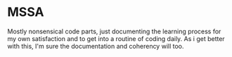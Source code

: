 # MSSA
Mostly nonsensical code parts, just documenting the learning process for my own satisfaction and to get into a routine of coding daily.
As i get better with this, I'm sure the documentation and coherency will too.
